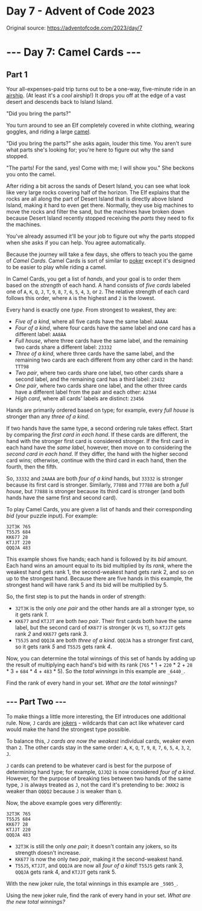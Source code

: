 # Day 7 - Advent of Code 2023

Original source: https://adventofcode.com/2023/day/7

# --- Day 7: Camel Cards ---

## Part 1

Your all-expenses-paid trip turns out to be a one-way, five-minute ride in an  [airship](https://en.wikipedia.org/wiki/Airship). (At least it's a  _cool_  airship!) It drops you off at the edge of a vast desert and descends back to Island Island.

"Did you bring the parts?"

You turn around to see an Elf completely covered in white clothing, wearing goggles, and riding a large  [camel](https://en.wikipedia.org/wiki/Dromedary).

"Did you bring the parts?" she asks again, louder this time. You aren't sure what parts she's looking for; you're here to figure out why the sand stopped.

"The parts! For the sand, yes! Come with me; I will show you." She beckons you onto the camel.

After riding a bit across the sands of Desert Island, you can see what look like very large rocks covering half of the horizon. The Elf explains that the rocks are all along the part of Desert Island that is directly above Island Island, making it hard to even get there. Normally, they use big machines to move the rocks and filter the sand, but the machines have broken down because Desert Island recently stopped receiving the  _parts_  they need to fix the machines.

You've already assumed it'll be your job to figure out why the parts stopped when she asks if you can help. You agree automatically.

Because the journey will take a few days, she offers to teach you the game of  _Camel Cards_. Camel Cards is sort of similar to  [poker](https://en.wikipedia.org/wiki/List_of_poker_hands)  except it's designed to be easier to play while riding a camel.

In Camel Cards, you get a list of  _hands_, and your goal is to order them based on the  _strength_  of each hand. A hand consists of  _five cards_  labeled one of  `A`,  `K`,  `Q`,  `J`,  `T`,  `9`,  `8`,  `7`,  `6`,  `5`,  `4`,  `3`, or  `2`. The relative strength of each card follows this order, where  `A`  is the highest and  `2`  is the lowest.

Every hand is exactly one  _type_. From strongest to weakest, they are:

-   _Five of a kind_, where all five cards have the same label:  `AAAAA`
-   _Four of a kind_, where four cards have the same label and one card has a different label:  `AA8AA`
-   _Full house_, where three cards have the same label, and the remaining two cards share a different label:  `23332`
-   _Three of a kind_, where three cards have the same label, and the remaining two cards are each different from any other card in the hand:  `TTT98`
-   _Two pair_, where two cards share one label, two other cards share a second label, and the remaining card has a third label:  `23432`
-   _One pair_, where two cards share one label, and the other three cards have a different label from the pair and each other:  `A23A4`
-   _High card_, where all cards' labels are distinct:  `23456`

Hands are primarily ordered based on type; for example, every  _full house_  is stronger than any  _three of a kind_.

If two hands have the same type, a second ordering rule takes effect. Start by comparing the  _first card in each hand_. If these cards are different, the hand with the stronger first card is considered stronger. If the first card in each hand have the  _same label_, however, then move on to considering the  _second card in each hand_. If they differ, the hand with the higher second card wins; otherwise, continue with the third card in each hand, then the fourth, then the fifth.

So,  `33332`  and  `2AAAA`  are both  _four of a kind_  hands, but  `33332`  is stronger because its first card is stronger. Similarly,  `77888`  and  `77788`  are both a  _full house_, but  `77888`  is stronger because its third card is stronger (and both hands have the same first and second card).

To play Camel Cards, you are given a list of hands and their corresponding  _bid_  (your puzzle input). For example:

```
32T3K 765
T55J5 684
KK677 28
KTJJT 220
QQQJA 483
```

This example shows five hands; each hand is followed by its  _bid_  amount. Each hand wins an amount equal to its bid multiplied by its  _rank_, where the weakest hand gets rank 1, the second-weakest hand gets rank 2, and so on up to the strongest hand. Because there are five hands in this example, the strongest hand will have rank 5 and its bid will be multiplied by 5.

So, the first step is to put the hands in order of strength:

-   `32T3K`  is the only  _one pair_  and the other hands are all a stronger type, so it gets rank  _1_.
-   `KK677`  and  `KTJJT`  are both  _two pair_. Their first cards both have the same label, but the second card of  `KK677`  is stronger (`K`  vs  `T`), so  `KTJJT`  gets rank  _2_  and  `KK677`  gets rank  _3_.
-   `T55J5`  and  `QQQJA`  are both  _three of a kind_.  `QQQJA`  has a stronger first card, so it gets rank  _5_  and  `T55J5`  gets rank  _4_.

Now, you can determine the total winnings of this set of hands by adding up the result of multiplying each hand's bid with its rank (`765`  * 1 +  `220`  * 2 +  `28`  * 3 +  `684`  * 4 +  `483`  * 5). So the  _total winnings_  in this example are  `_6440_`.

Find the rank of every hand in your set.  _What are the total winnings?_

## --- Part Two ---


To make things a little more interesting, the Elf introduces one additional rule. Now,  `J`  cards are  [jokers](https://en.wikipedia.org/wiki/Joker_(playing_card))  - wildcards that can act like whatever card would make the hand the strongest type possible.

To balance this,  _`J`  cards are now the weakest_  individual cards, weaker even than  `2`. The other cards stay in the same order:  `A`,  `K`,  `Q`,  `T`,  `9`,  `8`,  `7`,  `6`,  `5`,  `4`,  `3`,  `2`,  `J`.

`J`  cards can pretend to be whatever card is best for the purpose of determining hand type; for example,  `QJJQ2`  is now considered  _four of a kind_. However, for the purpose of breaking ties between two hands of the same type,  `J`  is always treated as  `J`, not the card it's pretending to be:  `JKKK2`  is weaker than  `QQQQ2`  because  `J`  is weaker than  `Q`.

Now, the above example goes very differently:

```
32T3K 765
T55J5 684
KK677 28
KTJJT 220
QQQJA 483
```

-   `32T3K`  is still the only  _one pair_; it doesn't contain any jokers, so its strength doesn't increase.
-   `KK677`  is now the only  _two pair_, making it the second-weakest hand.
-   `T55J5`,  `KTJJT`, and  `QQQJA`  are now all  _four of a kind_!  `T55J5`  gets rank 3,  `QQQJA`  gets rank 4, and  `KTJJT`  gets rank 5.

With the new joker rule, the total winnings in this example are  `_5905_`.

Using the new joker rule, find the rank of every hand in your set.  _What are the new total winnings?_